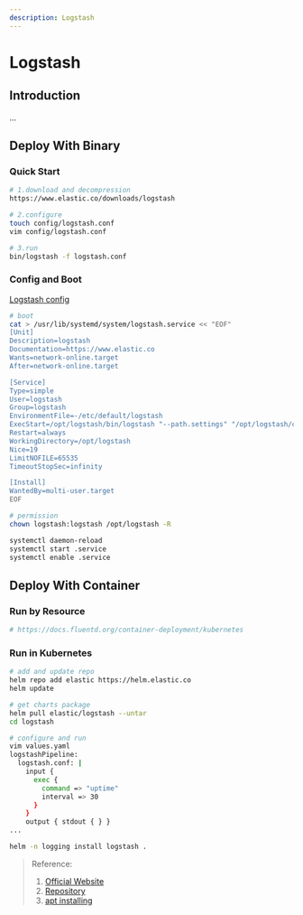 ```yaml
---
description: Logstash
---
```


# Logstash

## Introduction

...

## Deploy With Binary

### Quick Start

```bash
# 1.download and decompression
https://www.elastic.co/downloads/logstash

# 2.configure
touch config/logstash.conf
vim config/logstash.conf

# 3.run
bin/logstash -f logstash.conf
```

### Config and Boot

[Logstash config](/Operations/ServiceConf/logstash.md)

```bash
# boot
cat > /usr/lib/systemd/system/logstash.service << "EOF"
[Unit]
Description=logstash
Documentation=https://www.elastic.co
Wants=network-online.target
After=network-online.target

[Service]
Type=simple
User=logstash
Group=logstash
EnvironmentFile=-/etc/default/logstash
ExecStart=/opt/logstash/bin/logstash "--path.settings" "/opt/logstash/config" "--path.logs" "/opt/logstash/logs" -f /opt/logstash/config/conf.d/logstash.conf
Restart=always
WorkingDirectory=/opt/logstash
Nice=19
LimitNOFILE=65535
TimeoutStopSec=infinity

[Install]
WantedBy=multi-user.target
EOF

# permission
chown logstash:logstash /opt/logstash -R

systemctl daemon-reload
systemctl start .service
systemctl enable .service
```

## Deploy With Container

### Run by Resource

```bash
# https://docs.fluentd.org/container-deployment/kubernetes
```

### Run in Kubernetes

```bash
# add and update repo
helm repo add elastic https://helm.elastic.co
helm update

# get charts package
helm pull elastic/logstash --untar
cd logstash

# configure and run
vim values.yaml
logstashPipeline:
  logstash.conf: |
    input {
      exec {
        command => "uptime"
        interval => 30
      }
    }
    output { stdout { } }
...

helm -n logging install logstash .
```

> Reference:
>
> 1. [Official Website](https://www.elastic.co/guide/en/logstash/current/introduction.html)
> 2. [Repository](https://github.com/elastic/logstash)
> 3. [apt installing](https://www.elastic.co/guide/en/logstash/current/installing-logstash.html)
